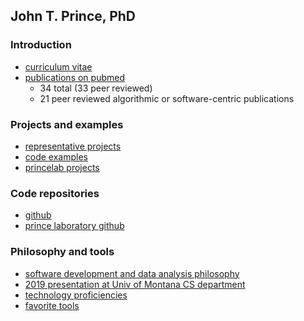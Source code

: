 ## John T. Prince, PhD

### Introduction

* [curriculum vitae](https://docs.google.com/viewer?url=https://github.com/jtprince/portfolio/raw/master/resume_and_cv/John-T-Prince-curricula-vitae.pdf)
* [publications on pubmed](http://tiny.cc/jtprince-publications)
    * 34 total (33 peer reviewed)
    * 21 peer reviewed algorithmic or software-centric publications

### Projects and examples

* [representative projects](https://github.com/jtprince/portfolio/blob/master/representative_projects.md)
* [code examples](https://github.com/jtprince/portfolio/blob/master/code_examples.md)
* [princelab projects](https://docs.google.com/viewer?url=https://github.com/jtprince/portfolio/raw/master/media/prince-lab/The_Prince_Lab.pdf)

### Code repositories

* [github](https://github.com/jtprince)
* [prince laboratory github](https://github.com/princelab)

### Philosophy and tools

* [software development and data analysis philosophy](https://github.com/jtprince/portfolio/blob/master/philosophy.md)
* [2019 presentation at Univ of Montana CS department](https://docs.google.com/viewer?url=https://github.com/jtprince/portfolio/raw/master/media/enterprise_software_dev_from_biochem_prof_pov_3plcentral_v2.pdf)
* [technology proficiencies](https://github.com/jtprince/portfolio/blob/master/technology_proficiencies.md)
* [favorite tools](https://github.com/jtprince/portfolio/blob/master/favorite_tools.md)
